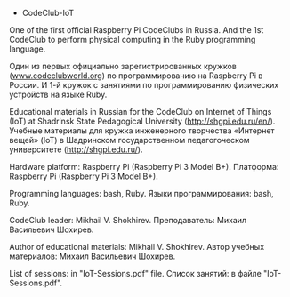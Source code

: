 * CodeClub-IoT

One of the first official Raspberry Pi CodeClubs in Russia.
And the 1st CodeClub to perform physical computing in the Ruby programming language.

Один из первых официально зарегистрированных кружков (www.codeclubworld.org) по программированию на Raspberry Pi в России.
И 1-й кружок с занятиями по программированию физических устройств на языке Ruby.

Educational materials in Russian for the CodeClub on Internet of Things (IoT) at Shadrinsk State Pedagogical University (http://shgpi.edu.ru/en/).
Учебные материалы для кружка инженерного творчества «Интернет вещей» (IoT) в Шадринском государственном педагогоческом университете (http://shgpi.edu.ru/).

Hardware platform: Raspberry Pi (Raspberry Pi 3 Model B+).
Платформа: Raspberry Pi (Raspberry Pi 3 Model B+).

Programming languages: bash, Ruby.
Языки программирования: bash, Ruby.

CodeClub leader: Mikhail V. Shokhirev.
Преподаватель: Михаил Васильевич Шохирев.

Author of educational materials: Mikhail V. Shokhirev.
Автор учебных материалов: Михаил Васильевич Шохирев.

List of sessions: in "IoT-Sessions.pdf" file.
Список занятий: в файле "IoT-Sessions.pdf".

